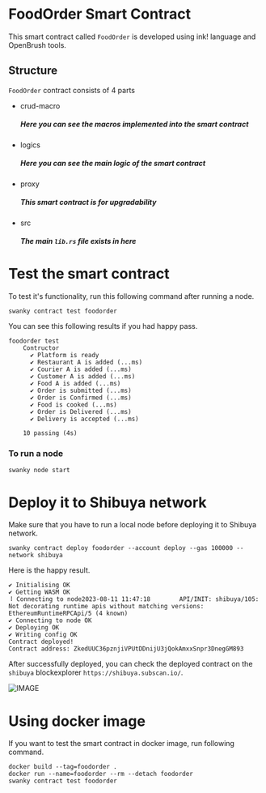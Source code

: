# FoodOrder Smart Contract

This smart contract called `FoodOrder` is developed using ink! language and OpenBrush tools.

## Structure
`FoodOrder` contract consists of 4 parts

- crud-macro
    ##### Here you can see the macros implemented into the smart contract
- logics
    ##### Here you can see the main logic of the smart contract
- proxy
    ##### This smart contract is for upgradability
- src
    ##### The main `lib.rs` file exists in here 

# Test the smart contract

To test it's functionality, run this following command after running a node.

```
swanky contract test foodorder
```

You can see this following results if you had happy pass.

```
foodorder test
    Contructor
      ✔ Platform is ready
      ✔ Restaurant A is added (...ms)
      ✔ Courier A is added (...ms)
      ✔ Customer A is added (...ms)
      ✔ Food A is added (...ms)
      ✔ Order is submitted (...ms)
      ✔ Order is Confirmed (...ms)
      ✔ Food is cooked (...ms)
      ✔ Order is Delivered (...ms)
      ✔ Delivery is accepted (...ms)

    10 passing (4s)
```

### To run a node

```
swanky node start
```

# Deploy it to Shibuya network

Make sure that you have to run a local node before deploying it to Shibuya network.

```
swanky contract deploy foodorder --account deploy --gas 100000 --network shibuya
```

Here is the happy result.

```
✔ Initialising OK
✔ Getting WASM OK
⠸ Connecting to node2023-08-11 11:47:18        API/INIT: shibuya/105: Not decorating runtime apis without matching versions: EthereumRuntimeRPCApi/5 (4 known)
✔ Connecting to node OK
✔ Deploying OK
✔ Writing config OK
Contract deployed!
Contract address: ZkedUUC36pznjiVPUtDDnijU3jQokAmxxSnpr3DnegGM893
```

After successfully deployed, you can check the deployed contract on the `shibuya` blockexplorer `https://shibuya.subscan.io/`.

![IMAGE](https://github.com/InkSmartContract/foodorder-smartcontract/blob/main/bin/deploy_to_shibuya.png?raw=true)

# Using docker image

If you want to test the smart contract in docker image, run following command.

```
docker build --tag=foodorder .
docker run --name=foodorder --rm --detach foodorder
swanky contract test foodorder
```

